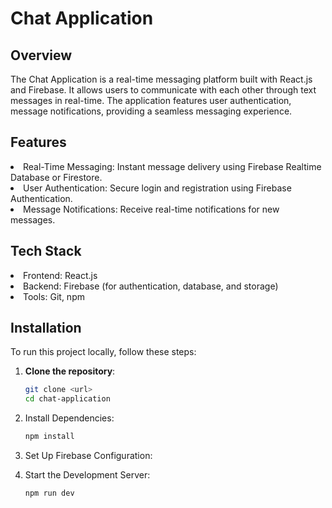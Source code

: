 <h1>Chat Application</h1>
<h2>Overview</h2>
The Chat Application is a real-time messaging platform built with React.js and Firebase. It allows users to communicate with each other through text messages in real-time. The application features user authentication, message notifications, providing a seamless messaging experience.
<h2>Features</h2>
<li>Real-Time Messaging: Instant message delivery using Firebase Realtime Database or Firestore.</li>
<li>
User Authentication: Secure login and registration using Firebase Authentication.</li>
<li>Message Notifications: Receive real-time notifications for new messages.</li>
<h2>Tech Stack</h2>
<li>Frontend: React.js</li>
<li>
Backend: Firebase (for authentication, database, and storage)</li>
<li>
Tools: Git, npm</li>



## Installation

To run this project locally, follow these steps:

1. **Clone the repository**:
   ```bash
   git clone <url>
   cd chat-application
2. Install Dependencies:
    ```bash
   npm install
 3. Set Up Firebase Configuration:

  
4. Start the Development Server:
   ```bash
   npm run dev


